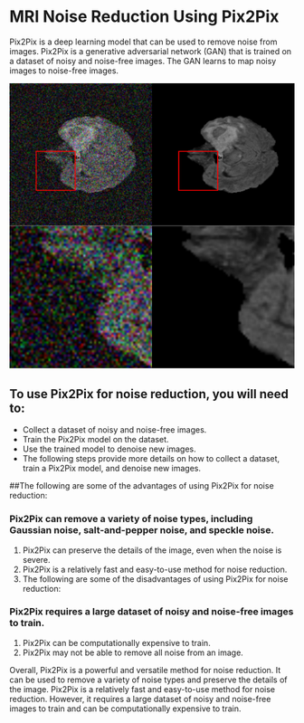 # MRI Noise Reduction Using Pix2Pix
Pix2Pix is a deep learning model that can be used to remove noise from images. Pix2Pix is a generative adversarial network (GAN) that is trained on a dataset of noisy and noise-free images. The GAN learns to map noisy images to noise-free images.

![Image Alt Text](https://github.com/mmasdar/noise-reduction-using-pix2pix/blob/main/Noisy%20to%20No%20Noise%20~%20Cycle%20GANs.png)



## To use Pix2Pix for noise reduction, you will need to:
- Collect a dataset of noisy and noise-free images.
- Train the Pix2Pix model on the dataset.
- Use the trained model to denoise new images.
- The following steps provide more details on how to collect a dataset, train a Pix2Pix model, and denoise new images.

##The following are some of the advantages of using Pix2Pix for noise reduction:

### Pix2Pix can remove a variety of noise types, including Gaussian noise, salt-and-pepper noise, and speckle noise.
1. Pix2Pix can preserve the details of the image, even when the noise is severe.
2. Pix2Pix is a relatively fast and easy-to-use method for noise reduction.
3. The following are some of the disadvantages of using Pix2Pix for noise reduction:

### Pix2Pix requires a large dataset of noisy and noise-free images to train.
1. Pix2Pix can be computationally expensive to train.
2. Pix2Pix may not be able to remove all noise from an image.

Overall, Pix2Pix is a powerful and versatile method for noise reduction. It can be used to remove a variety of noise types and preserve the details of the image. Pix2Pix is a relatively fast and easy-to-use method for noise reduction. However, it requires a large dataset of noisy and noise-free images to train and can be computationally expensive to train.
